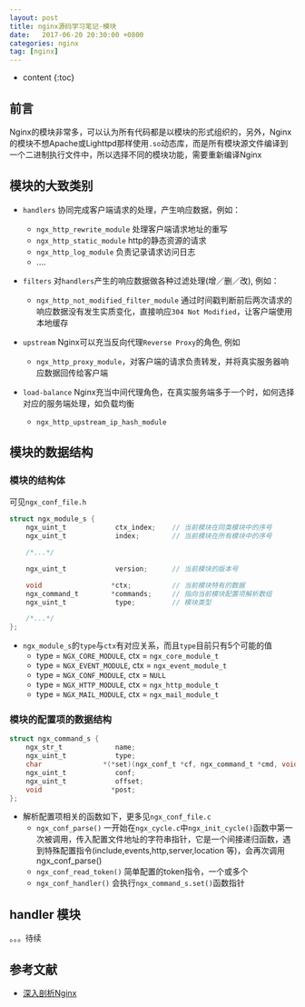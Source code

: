 ```yaml
---
layout: post
title: nginx源码学习笔记-模块
date:   2017-06-20 20:30:00 +0800
categories: nginx
tag: [nginx]
---
```


* content
{:toc}


## 前言

Nginx的模块非常多，可以认为所有代码都是以模块的形式组织的，另外，Nginx的模块不想Apache或Lighttpd那样使用`.so`动态库，而是所有模块源文件编译到一个二进制执行文件中，所以选择不同的模块功能，需要重新编译Nginx

## 模块的大致类别

- `handlers` 协同完成客户端请求的处理，产生响应数据，例如：
    + `ngx_http_rewrite_module` 处理客户端请求地址的重写
    + `ngx_http_static_module` http的静态资源的请求
    + `ngx_http_log_module` 负责记录请求访问日志
    + ....

- `filters` 对`handlers`产生的响应数据做各种过滤处理(增／删／改), 例如：
    + `ngx_http_not_modified_filter_module` 通过时间戳判断前后两次请求的响应数据没有发生实质变化，直接响应`304 Not Modified`，让客户端使用本地缓存

- `upstream` Nginx可以充当反向代理`Reverse Proxy`的角色, 例如
    + `ngx_http_proxy_module`，对客户端的请求负责转发，并将真实服务器响应数据回传给客户端

- `load-balance` Nginx充当中间代理角色，在真实服务端多于一个时，如何选择对应的服务端处理，如负载均衡
    + `ngx_http_upstream_ip_hash_module`

## 模块的数据结构

### 模块的结构体

可见`ngx_conf_file.h`

```c
struct ngx_module_s {
    ngx_uint_t            ctx_index;    // 当前模块在同类模块中的序号
    ngx_uint_t            index;        // 当前模块在所有模块中的序号

    /*...*/

    ngx_uint_t            version;      // 当前模块的版本号

    void                 *ctx;          // 当前模块特有的数据
    ngx_command_t        *commands;     // 指向当前模块配置项解析数组
    ngx_uint_t            type;         // 模块类型

    /*...*/
};

```

- `ngx_module_s`的`type`与`ctx`有对应关系，而且`type`目前只有5个可能的值
    + type = `NGX_CORE_MODULE`, ctx = `ngx_core_module_t`
    + type = `NGX_EVENT_MODULE`, ctx = `ngx_event_module_t`
    + type = `NGX_CONF_MODULE`, ctx = `NULL`
    + type = `NGX_HTTP_MODULE`, ctx = `ngx_http_module_t`
    + type = `NGX_MAIL_MODULE`, ctx = `ngx_mail_module_t`

### 模块的配置项的数据结构

```c
struct ngx_command_s {
    ngx_str_t             name;
    ngx_uint_t            type;
    char               *(*set)(ngx_conf_t *cf, ngx_command_t *cmd, void *conf);
    ngx_uint_t            conf;
    ngx_uint_t            offset;
    void                 *post;
};
```

- 解析配置项相关的函数如下，更多见`ngx_conf_file.c`
    + `ngx_conf_parse()` 一开始在`ngx_cycle.c`中`ngx_init_cycle()`函数中第一次被调用，传入配置文件地址的字符串指针，它是一个间接递归函数，遇到特殊配置指令(include,events,http,server,location 等)，会再次调用ngx_conf_parse()
    + `ngx_conf_read_token()` 简单配置的token指令，一个或多个
    + `ngx_conf_handler()` 会执行`ngx_command_s.set()`函数指针


## handler 模块

。。。待续



## 参考文献

- [深入剖析Nginx][1]

[1]:https://book.douban.com/subject/23759678/